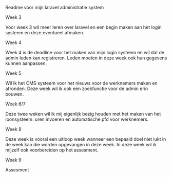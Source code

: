 Readme voor mijn laravel administratie system

Week 3

Voor week 3 wil meer leren over laravel en een begin maken aan het login systeem en deze eventueel afmaken.

Week 4

Week 4 is de deadline voor het maken van mijn login systeem en wil dat de admin leden kan registreren. Leden moeten in deze week ook hun gegevens kunnen aanpassen.

Week 5

Wil ik het CMS systeem voor het nieuws voor de werknemers maken en afronden. Deze week wil ik ook een zoekfunctie voor de admin erin bouwen.

Week 6/7

Deze twee weken wil ik mij eigenlijk bezig houden met het maken van het loonsysteem: uren invoeren en automatische pfd voor werknemers.






Week 8 

Deze week is vooral een uitloop week wanneer een bepaald doel niet lukt in de week kan die worden opgevangen in deze week. In deze week wil ik mijzelf ook voorbereiden op het assesment.

Week 9

Assesment
